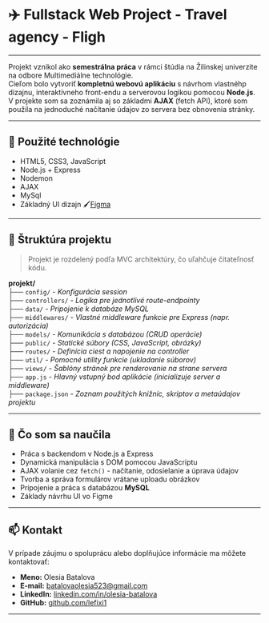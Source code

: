 # ✈️ Fullstack Web Project - **Travel agency - Fligh**

---

Projekt vznikol ako **semestrálna práca** v rámci štúdia na Žilinskej univerzite na odbore Multimediálne technológie. <br/>
Cieľom bolo vytvoriť **kompletnú webovú aplikáciu** s návrhom vlastnéhp dizajnu, interaktívneho front-endu a serverovou logikou pomocou **Node.js**. <br/>
V projekte som sa zoznámila aj so základmi **AJAX** (fetch API), ktoré som použila na jednoduché načítanie údajov zo servera bez obnovenia stránky. <br/>

---

## 🔧 Použité technológie

- HTML5, CSS3, JavaScript
- Node.js + Express
- Nodemon
- AJAX
- MySql
- Základný UI dizajn 🖌️[Figma](https://www.figma.com/design/Wt3GqrzMAehNXkktx8ulOl/Web-design1?node-id=0-1&t=AAje1raBkhG8gEu0-1)

---

## 📂 Štruktúra projektu

> Projekt je rozdelený podľa MVC architektúry, čo uľahčuje čitateľnosť kódu.

**projekt/** <br/>
├── `config/` _- Konfigurácia session_<br/>
├── `controllers/` _- Logika pre jednotlivé route-endpointy_<br/>
├── `data/` _- Pripojenie k databáze MySQL_<br/>
├── `middlewares/` _- Vlastné middleware funkcie pre Express (napr. autorizácia)_<br/>
├── `models/` _- Komunikácia s databázou (CRUD operácie)_<br/>
├── `public/` _- Statické súbory (CSS, JavaScript, obrázky)_<br/>
├── `routes/` _- Definícia ciest a napojenie na controller_<br/>
├── `util/` _- Pomocné utility funkcie (ukladanie súborov)_<br/>
├── `views/` _- Šablóny stránok pre renderovanie na strane servera_<br/>
├── `app.js` _- Hlavný vstupný bod aplikácie (inicializuje server a middleware)_<br/>
├── `package.json` _- Zoznam použitých knižníc, skriptov a metaúdajov projektu_<br/>

---

## 🧠 Čo som sa naučila

- Práca s backendom v Node.js a Express
- Dynamická manipulácia s DOM pomocou JavaScriptu
- AJAX volanie cez `fetch()` - načítanie, odosielanie a úprava údajov
- Tvorba a správa formulárov vrátane uploadu obrázkov
- Pripojenie a práca s databázou **MySQL**
- Základy návrhu UI vo Figme

---

## 📫 Kontakt

V prípade záujmu o spoluprácu alebo doplňujúce informácie ma môžete kontaktovať:

- **Meno:** Olesia Batalova
- **E-mail:** [batalovaolesia523@gmail.com](mailto:batalovaolesia523@gmail.com)
- **LinkedIn:** [linkedin.com/in/olesia-batalova](https://www.linkedin.com/in/olesia-batalova)
- **GitHub:** [github.com/lefixi1](https://github.com/lefixi1)

---
